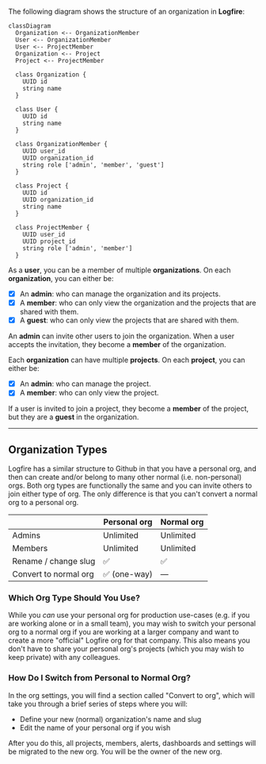 The following diagram shows the structure of an organization in **Logfire**:

```mermaid
classDiagram
  Organization <-- OrganizationMember
  User <-- OrganizationMember
  User <-- ProjectMember
  Organization <-- Project
  Project <-- ProjectMember

  class Organization {
    UUID id
    string name
  }

  class User {
    UUID id
    string name
  }

  class OrganizationMember {
    UUID user_id
    UUID organization_id
    string role ['admin', 'member', 'guest']
  }

  class Project {
    UUID id
    UUID organization_id
    string name
  }

  class ProjectMember {
    UUID user_id
    UUID project_id
    string role ['admin', 'member']
  }
```

As a **user**, you can be a member of multiple **organizations**. On each **organization**, you can either be:

- [X] An **admin**: who can manage the organization and its projects.
- [X] A **member**: who can only view the organization and the projects that are shared with them.
- [X] A **guest**: who can only view the projects that are shared with them.

An **admin** can invite other users to join the organization.
When a user accepts the invitation, they become a **member** of the organization.

Each **organization** can have multiple **projects**. On each **project**, you can either be:

- [X] An **admin**: who can manage the project.
- [X] A **member**: who can only view the project.

If a user is invited to join a project, they become a **member** of the project, but they are a **guest** in the organization.

---

## Organization Types

Logfire has a similar structure to Github in that you have a personal org, and then can create
and/or belong to many other normal (i.e. non-personal) orgs. Both org types are functionally the same and you
can invite others to join either type of org. The only difference is that you can't convert a normal
org to a personal org.


|                       | Personal org                      | Normal org |
|-----------------------|-----------------------------------|---|
| Admins                | Unlimited                         | Unlimited |
| Members               | Unlimited                         | Unlimited |
| Rename / change slug  | ✅                                 | ✅ |
| Convert to normal org | ✅ (one-way)                       | — |

### Which Org Type Should You Use?
While you *can* use your personal org for production use-cases (e.g. if you
are working alone or in a small team), you may wish to switch your personal org to a normal org if you are working
at a larger company and want to create a more "official" Logfire org for that company. This also means you don't have
to share your personal org's projects (which you may wish to keep private) with any colleagues.

### How Do I Switch from Personal to Normal Org?
In the org settings, you will find a section called "Convert to org", which will take you through a brief series of
steps where you will:

- Define your new (normal) organization's name and slug
- Edit the name of your personal org if you wish

After you do this, all projects, members, alerts, dashboards and settings will be migrated to the new org. You will
be the owner of the new org.
